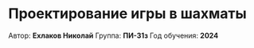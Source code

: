 # Проектирование игры в шахматы

Автор: **Ехлаков Николай**
Группа: **ПИ-31з**
Год обучения: **2024**